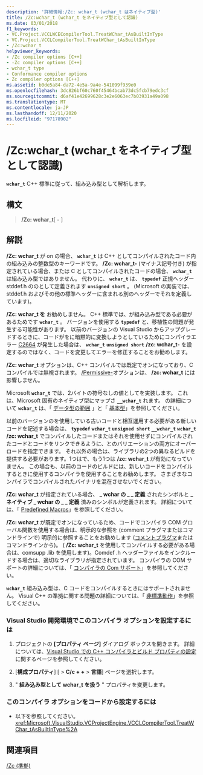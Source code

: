 ```yaml
---
description: '詳細情報:/Zc: wchar_t (wchar_t はネイティブ型)'
title: /Zc:wchar_t (wchar_t をネイティブ型として認識)
ms.date: 03/01/2018
f1_keywords:
- VC.Project.VCCLWCECompilerTool.TreatWChar_tAsBuiltInType
- VC.Project.VCCLCompilerTool.TreatWChar_tAsBuiltInType
- /Zc:wchar_t
helpviewer_keywords:
- /Zc compiler options [C++]
- -Zc compiler options [C++]
- wchar_t type
- Conformance compiler options
- Zc compiler options [C++]
ms.assetid: b0de5a84-da72-4e5a-9a4e-541099f939e0
ms.openlocfilehash: 3dc826bf60c760f45464bcab73dc5fcb79edc3cf
ms.sourcegitcommit: d6af41e42699628c3e2e6063ec7b03931a49a098
ms.translationtype: MT
ms.contentlocale: ja-JP
ms.lasthandoff: 12/11/2020
ms.locfileid: "97178902"
---
```

# <a name="zcwchar_t-wchar_t-is-native-type"></a>/Zc:wchar_t (wchar_t をネイティブ型として認識)

**`wchar_t`** C++ 標準に従って、組み込み型として解析します。

## <a name="syntax"></a>構文

> **/Zc: wchar_t**[ **-** ]

## <a name="remarks"></a>解説

**/Zc: wchar_t** が on の場合、 **`wchar_t`** は C++ としてコンパイルされたコード内の組み込みの整数型のキーワードです。 **/Zc: wchar_t-** (マイナス記号付き) が指定されている場合、または C としてコンパイルされたコードの場合、 **`wchar_t`** は組み込み型ではありません。 代わりに、 **`wchar_t`** は、 **`typedef`** 正規ヘッダー stddef.h ののとして定義されます **`unsigned short`** 。 (Microsoft の実装では、stddef.h およびその他の標準ヘッダーに含まれる別のヘッダーでそれを定義しています)。

**/Zc: wchar_t を** お勧めしません。 C++ 標準では、が組み込み型である必要があるためです **`wchar_t`** 。 バージョンを使用する **`typedef`** と、移植性の問題が発生する可能性があります。 以前のバージョンの Visual Studio からアップグレードするときに、コードがをに暗黙的に変換しようとしているためにコンパイラエラー [C2664](../../error-messages/compiler-errors-2/compiler-error-c2664.md) が発生した場合は、 **`wchar_t`** **`unsigned short`** **/zc: wchar_t-** を設定するのではなく、コードを変更してエラーを修正することをお勧めします。

**/Zc: wchar_t** オプションは、C++ コンパイルでは既定でオンになっており、C コンパイルでは無視されます。 [/Permissive-](permissive-standards-conformance.md)オプションは、 **/zc: wchar_t** には影響しません。

Microsoft **`wchar_t`** では、2バイトの符号なしの値としてを実装します。 これは、Microsoft 固有のネイティブ型にマップさ **`__wchar_t`** れます。 の詳細について **`wchar_t`** は、「 [データ型の範囲](../../cpp/data-type-ranges.md) 」と「 [基本型](../../cpp/fundamental-types-cpp.md)」を参照してください。

以前のバージョンのを使用している古いコードと相互運用する必要がある新しいコードを記述する場合は、 **`typedef`** **`wchar_t`** **`unsigned short`** **`__wchar_t`** **`wchar_t`** **/zc: wchar_t** でコンパイルしたコードまたはそれを使用せずにコンパイルされたコードとコードをリンクできるように、とのバリエーションの両方にオーバーロードを指定できます。 それ以外の場合は、ライブラリの2つの異なるビルドを提供する必要があります。1つはで、もう1つは **/zc: wchar_t** が有効になっていません。 この場合も、以前のコードのビルドには、新しいコードをコンパイルするときに使用するコンパイラを使用することをお勧めします。 さまざまなコンパイラでコンパイルされたバイナリを混在させないでください。

**/Zc: wchar_t** が指定されている場合、 **\_ wchar の \_ \_ 定義** されたシンボルと **\_ ネイティブ \_ wchar の \_ \_ 定義** 済みのシンボルが定義されます。 詳細については、「 [Predefined Macros](../../preprocessor/predefined-macros.md)」を参照してください。

**/Zc: wchar_t** が既定でオンになっているため、コードでコンパイラ COM グローバル関数を使用する場合は、明示的な参照を (comment プラグマまたはコマンドラインで) 明示的に参照することをお勧めします ([コメントプラグマ](../../preprocessor/comment-c-cpp.md)またはコマンドラインから)。 ( **/Zc: wchar_t** を使用してコンパイルする必要がある場合は、comsupp .lib を使用します)。Comdef .h ヘッダーファイルをインクルードする場合は、適切なライブラリが指定されています。 コンパイラの COM サポートの詳細については、「 [コンパイラの Com サポート](../../cpp/compiler-com-support.md)」を参照してください。

**`wchar_t`** 組み込み型は、C コードをコンパイルするときにはサポートされません。 Visual C++ の準拠に関する問題の詳細については、「 [非標準動作](../../cpp/nonstandard-behavior.md)」を参照してください。

### <a name="to-set-this-compiler-option-in-the-visual-studio-development-environment"></a>Visual Studio 開発環境でこのコンパイラ オプションを設定するには

1. プロジェクトの **[プロパティ ページ]** ダイアログ ボックスを開きます。 詳細については、[Visual Studio での C++ コンパイラとビルド プロパティの設定](../working-with-project-properties.md)に関するページを参照してください。

1. [**構成プロパティ**] [  >  **C/c + +**  >  **言語**] ページを選択します。

1. " **組み込み型として wchar_t を扱う** " プロパティを変更します。

### <a name="to-set-this-compiler-option-programmatically"></a>このコンパイラ オプションをコードから設定するには

- 以下を参照してください。<xref:Microsoft.VisualStudio.VCProjectEngine.VCCLCompilerTool.TreatWChar_tAsBuiltInType%2A>

## <a name="see-also"></a>関連項目

[/Zc (準拠)](zc-conformance.md)<br/>
